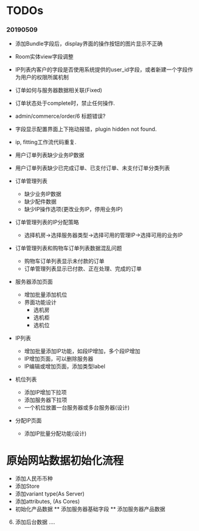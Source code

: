 # TODOs

### 20190509
* 添加Bundle字段后，display界面的操作按钮的图片显示不正确
* Room实体view字段调整
* IP列表内客户的字段是否使用系统提供的user_id字段，或者新建一个字段作为用户的权限所属机制
* 订单如何与服务器数据相关联(Fixed)
* 订单状态处于complete时，禁止任何操作.  
* admin/commerce/order/6 标题错误?
* 字段显示配置界面上下拖动报错，plugin hidden not found.
* ip, fitting工作流代码重复.

* 用户订单列表缺少业务IP数据
* 用户订单列表缺少已完成订单、已支付订单、未支付订单分类列表
* 订单管理列表
  * 缺少业务IP数据
  * 缺少配件数据
  * 缺少IP操作选项(更改业务IP，停用业务IP)
* 订单管理列表的IP分配策略
  * 选择机房->选择服务器类型->选择可用的管理IP->选择可用的业务IP  
* 订单管理列表和购物车订单列表数据混乱问题
  * 购物车订单列表显示未付款的订单
  * 订单管理列表显示已付款、正在处理、完成的订单  
* 服务器添加页面
  * 增加批量添加机位
  * 界面功能设计
    * 选机房
    * 选机柜
    * 选机位
* IP列表
  * 增加批量添加IP功能，如段IP增加，多个段IP增加
  * IP增加页面，可以删除服务器
  * IP编辑或增加页面，添加类型label
* 机位列表
  * 添加IP增加下拉项
  * 添加服务器下拉项
  * 一个机位放置一台服务器或多台服务器(设计)
* 分配IP页面
  * 添加IP批量分配功能(设计)  

# 原始网站数据初始化流程
* 添加人民币币种
* 添加Store
* 添加variant type(As Server)
* 添加attributes, (As Cores)
* 初始化产品数据
  ** 添加服务器基础字段
  ** 添加服务器产品数据
6. 添加后台数据
....
